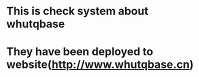 # This is check system about whutqbase
# They have been deployed to website(http://www.whutqbase.cn)
